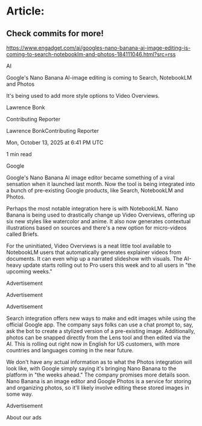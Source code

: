 # Article:

## Check commits for more!
https://www.engadget.com/ai/googles-nano-banana-ai-image-editing-is-coming-to-search-notebooklm-and-photos-184111046.html?src=rss

AI

Google's Nano Banana AI-image editing is coming to Search, NotebookLM and Photos

It's being used to add more style options to Video Overviews.

Lawrence Bonk

Contributing Reporter

Lawrence BonkContributing Reporter

Mon, October 13, 2025 at 6:41 PM UTC

1 min read

Google

Google's Nano Banana AI image editor became something of a viral sensation when it launched last month. Now the tool is being integrated into a bunch of pre-existing Google products, like Search, NotebookLM and Photos.

Perhaps the most notable integration here is with NotebookLM. Nano Banana is being used to drastically change up Video Overviews, offering up six new styles like watercolor and anime. It also now generates contextual illustrations based on sources and there's a new option for micro-videos called Briefs.

For the uninitiated, Video Overviews is a neat little tool available to NotebookLM users that automatically generates explainer videos from documents. It can even whip up a narrated slideshow with visuals. The AI-heavy update starts rolling out to Pro users this week and to all users in "the upcoming weeks."

Advertisement

Advertisement

Advertisement

Search integration offers new ways to make and edit images while using the official Google app. The company says folks can use a chat prompt to, say, ask the bot to create a stylized version of a pre-existing image. Additionally, photos can be snapped directly from the Lens tool and then edited via the AI. This is rolling out right now in English for US customers, with more countries and languages coming in the near future.

We don't have any actual information as to what the Photos integration will look like, with Google simply saying it's bringing Nano Banana to the platform in "the weeks ahead." The company promises more details soon. Nano Banana is an image editor and Google Photos is a service for storing and organizing photos, so it'll likely involve editing these stored images in some way.

Advertisement

About our ads